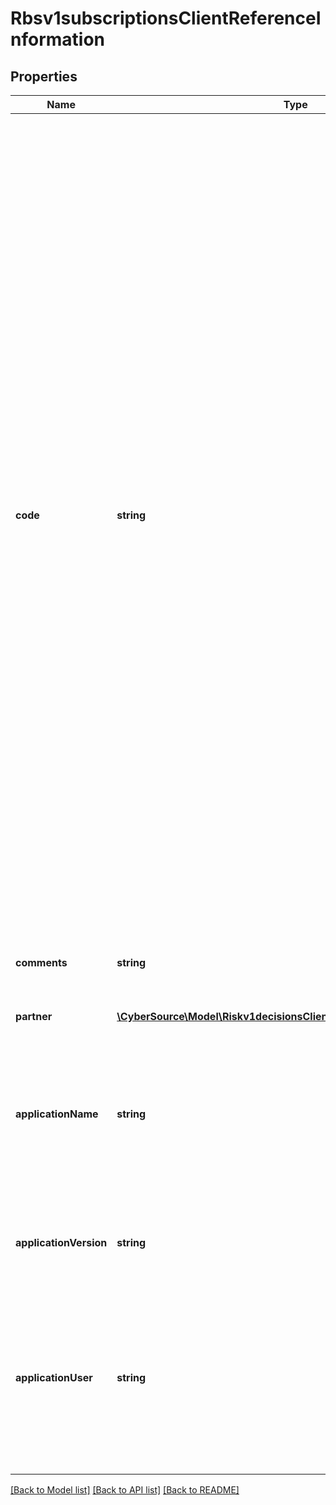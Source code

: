 # Rbsv1subscriptionsClientReferenceInformation

## Properties
Name | Type | Description | Notes
------------ | ------------- | ------------- | -------------
**code** | **string** | Merchant-generated order reference or tracking number. It is recommended that you send a unique value for each transaction so that you can perform meaningful searches for the transaction.  #### Used by **Authorization** Required field.  #### PIN Debit Requests for PIN debit reversals need to use the same merchant reference number that was used in the transaction that is being reversed.  Required field for all PIN Debit requests (purchase, credit, and reversal).  #### FDC Nashville Global Certain circumstances can cause the processor to truncate this value to 15 or 17 characters for Level II and Level III processing, which can cause a discrepancy between the value you submit and the value included in some processor reports. | [optional] 
**comments** | **string** | Brief description of the order or any comment you wish to add to the order. | [optional] 
**partner** | [**\CyberSource\Model\Riskv1decisionsClientReferenceInformationPartner**](Riskv1decisionsClientReferenceInformationPartner.md) |  | [optional] 
**applicationName** | **string** | The name of the Connection Method client (such as Virtual Terminal or SOAP Toolkit API) that the merchant uses to send a transaction request to CyberSource. | [optional] 
**applicationVersion** | **string** | Version of the CyberSource application or integration used for a transaction. | [optional] 
**applicationUser** | **string** | The entity that is responsible for running the transaction and submitting the processing request to CyberSource. This could be a person, a system, or a connection method. | [optional] 

[[Back to Model list]](../README.md#documentation-for-models) [[Back to API list]](../README.md#documentation-for-api-endpoints) [[Back to README]](../README.md)



